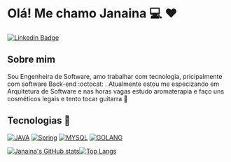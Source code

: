 # Olá! Me chamo Janaina :computer: :heart:

[![Linkedin Badge](https://img.shields.io/badge/LinkedIn-0077B5?style=for-the-badge&logo=linkedin&logoColor=white&link=https://www.linkedin.com/in/fagnerpsantos/)](https://www.linkedin.com/in/janainadepaula/)

## Sobre mim
Sou Engenheira de Software, amo trabalhar com tecnologia, pricipalmente com software Back-end :octocat: . Atualmente estou me especizando em Arquitetura de Software e nas horas vagas estudo aromaterapia e faço uns cosméticos legais e tento tocar guitarra 🎸


## Tecnologias :rocket:

[![JAVA](https://img.shields.io/badge/Java-ED8B00?style=for-the-badge&logo=java&logoColor=white)]()
[![Spring](https://img.shields.io/badge/Spring-6DB33F?style=for-the-badge&logo=spring&logoColor=white)]()
[![MYSQL](https://img.shields.io/badge/MySQL-00000F?style=for-the-badge&logo=mysql&logoColor=white)]()
[![GOLANG](https://img.shields.io/badge/go-00add8?style=for-the-badge&logo=go&logoColor=white)]()


[![Janaina's GitHub stats](https://github-readme-stats.vercel.app/api?username=JanainaPaula&count_private=true&show_icons=true&theme=radical)](https://github.com/JanainaPaula/github-readme-stats)[![Top Langs](https://github-readme-stats.vercel.app/api/top-langs/?username=JanainaPaula&layout=compact)](https://github.com/JanainaPaula/github-readme-stats)


<!--
**JanainaPaula/JanainaPaula** is a ✨ _special_ ✨ repository because its `ßREADME.md` (this file) appears on your GitHub profile.

Here are some ideas to get you started:

- 🔭 I’m currently working on ...
- 🌱 I’m currently learning ...
- 👯 I’m looking to collaborate on ...
- 🤔 I’m looking for help with ...
- 💬 Ask me about ...
- 📫 How to reach me: ...
- 😄 Pronouns: ...
- ⚡ Fun fact: ...
-->
